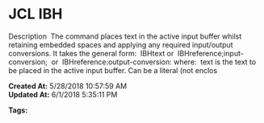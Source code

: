 # JCL IBH

Description  The command places text in the active input buffer whilst retaining embedded spaces and applying any required input/output conversions. It takes the general form:  IBHtext or  IBHreference;input-conversion;  or  IBHreference:output-conversion: where:  text is the text to be placed in the active input buffer. Can be a literal (not enclos  

**Created At:** 5/28/2018 10:57:59 AM  
**Updated At:** 6/1/2018 5:35:11 PM  

**Tags:**
<badge text='conversions' vertical='middle' />
<badge text='pointer' vertical='middle' />
<badge text='buffer' vertical='middle' />
<badge text='jcl' vertical='middle' />
